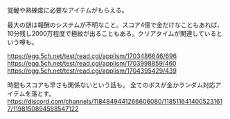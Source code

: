 覚醒や熟練度に必要なアイテムがもらえる。

最大の謎は報酬のシステムが不明なこと。スコア4億で金だけなこともあれば、10分残し2000万程度で極紋が出ることもある。クリアタイムが関連しているという噂も。

https://egg.5ch.net/test/read.cgi/applism/1703486646/696
https://egg.5ch.net/test/read.cgi/applism/1703998859/460
https://egg.5ch.net/test/read.cgi/applism/1704395429/439


時間もスコアも早さも関係ないという話も。
全てのボスが金かランダム対応アイテムを落とす。
https://discord.com/channels/1184849441266606080/1185116414005231617/1198150894588547122